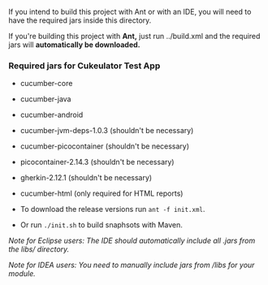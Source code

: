 If you intend to build this project with Ant or with an IDE,
you will need to have the required jars inside this directory.

If you're building this project with **Ant,** just run ../build.xml
and the required jars will **automatically be downloaded.**

### Required jars for Cukeulator Test App
* cucumber-core
* cucumber-java
* cucumber-android
* cucumber-jvm-deps-1.0.3 (shouldn't be necessary)
* cucumber-picocontainer (shouldn't be necessary)
* picocontainer-2.14.3 (shouldn't be necessary)
* gherkin-2.12.1 (shouldn't be necessary)
* cucumber-html (only required for HTML reports)


* To download the release versions run `ant -f init.xml`.
* Or run `./init.sh` to build snaphsots with Maven.

*Note for Eclipse users: The IDE should automatically include all .jars from the libs/ directory.*

*Note for IDEA users: You need to manually include jars from /libs for your module.*
